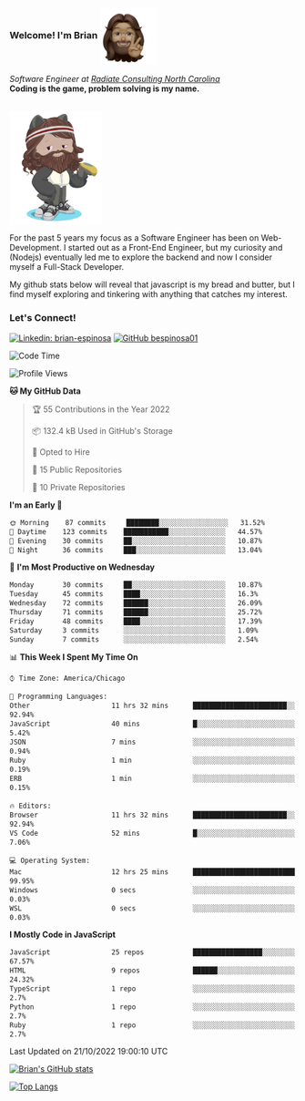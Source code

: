 ###  Welcome! I'm Brian <img align="center" src="https://github.com/bespinosa01/bespinosa01/blob/main/assets/peace-animoji.png" height="100" /></h2>
<p><em>Software Engineer at <a href="https://www.radiateconsulting.coop/north-carolina-tech-coop">Radiate Consulting North Carolina</a>
 <br/>
<!-- </br>Developer Consultant at <a href="https://codethedream.org/">Code The Dream</a> -->
</em> <b>Coding is the game, problem solving is my name.</b></p>

<br/>


 <img align="center" src="https://github.com/bespinosa01/bespinosa01/blob/main/assets/octo-me.png" height="200" /> 
 <p>
 For the past 5 years my focus as a Software Engineer has been on Web-Development. I started out as a Front-End Engineer, but my curiosity and (Nodejs) eventually led me to explore the backend and now I consider myself a Full-Stack Developer.
</p>
<p>
 My github stats below will reveal that javascript is my bread and butter, but I find myself exploring and tinkering with anything that catches my interest. 
 </p>
 
 
### Let's Connect!

[![Linkedin: brian-espinosa](https://img.shields.io/badge/-brian--espinosa-blue?style=flat-square&logo=Linkedin&logoColor=white&link=https://www.linkedin.com/in/brian-espinosa/)](https://www.linkedin.com/in/brian-espinosa/)
[![GitHub bespinosa01](https://img.shields.io/github/followers/bespinosa01?label=follow&style=social)](https://github.com/bespinosa01)



<!--START_SECTION:waka-->
![Code Time](http://img.shields.io/badge/Code%20Time-906%20hrs%2039%20mins-blue)

![Profile Views](http://img.shields.io/badge/Profile%20Views-0-blue)

**🐱 My GitHub Data** 

> 🏆 55 Contributions in the Year 2022
 > 
> 📦 132.4 kB Used in GitHub's Storage 
 > 
> 💼 Opted to Hire
 > 
> 📜 15 Public Repositories 
 > 
> 🔑 10 Private Repositories  
 > 
**I'm an Early 🐤** 

```text
🌞 Morning    87 commits     ████████░░░░░░░░░░░░░░░░░   31.52% 
🌆 Daytime    123 commits    ███████████░░░░░░░░░░░░░░   44.57% 
🌃 Evening    30 commits     ██░░░░░░░░░░░░░░░░░░░░░░░   10.87% 
🌙 Night      36 commits     ███░░░░░░░░░░░░░░░░░░░░░░   13.04%

```
📅 **I'm Most Productive on Wednesday** 

```text
Monday       30 commits     ██░░░░░░░░░░░░░░░░░░░░░░░   10.87% 
Tuesday      45 commits     ████░░░░░░░░░░░░░░░░░░░░░   16.3% 
Wednesday    72 commits     ██████░░░░░░░░░░░░░░░░░░░   26.09% 
Thursday     71 commits     ██████░░░░░░░░░░░░░░░░░░░   25.72% 
Friday       48 commits     ████░░░░░░░░░░░░░░░░░░░░░   17.39% 
Saturday     3 commits      ░░░░░░░░░░░░░░░░░░░░░░░░░   1.09% 
Sunday       7 commits      ░░░░░░░░░░░░░░░░░░░░░░░░░   2.54%

```


📊 **This Week I Spent My Time On** 

```text
⌚︎ Time Zone: America/Chicago

💬 Programming Languages: 
Other                    11 hrs 32 mins      ███████████████████████░░   92.94% 
JavaScript               40 mins             █░░░░░░░░░░░░░░░░░░░░░░░░   5.42% 
JSON                     7 mins              ░░░░░░░░░░░░░░░░░░░░░░░░░   0.94% 
Ruby                     1 min               ░░░░░░░░░░░░░░░░░░░░░░░░░   0.19% 
ERB                      1 min               ░░░░░░░░░░░░░░░░░░░░░░░░░   0.15%

🔥 Editors: 
Browser                  11 hrs 32 mins      ███████████████████████░░   92.94% 
VS Code                  52 mins             █░░░░░░░░░░░░░░░░░░░░░░░░   7.06%

💻 Operating System: 
Mac                      12 hrs 25 mins      █████████████████████████   99.95% 
Windows                  0 secs              ░░░░░░░░░░░░░░░░░░░░░░░░░   0.03% 
WSL                      0 secs              ░░░░░░░░░░░░░░░░░░░░░░░░░   0.03%

```

**I Mostly Code in JavaScript** 

```text
JavaScript               25 repos            █████████████████░░░░░░░░   67.57% 
HTML                     9 repos             ██████░░░░░░░░░░░░░░░░░░░   24.32% 
TypeScript               1 repo              ░░░░░░░░░░░░░░░░░░░░░░░░░   2.7% 
Python                   1 repo              ░░░░░░░░░░░░░░░░░░░░░░░░░   2.7% 
Ruby                     1 repo              ░░░░░░░░░░░░░░░░░░░░░░░░░   2.7%

```



 Last Updated on 21/10/2022 19:00:10 UTC
<!--END_SECTION:waka-->


<!--  Github STATS -->
[![Brian's GitHub stats](https://github-readme-stats.vercel.app/api?username=bespinosa01&hide=stars,contribs&count_private=true&show_icons=true)](https://github.com/anuraghazra/github-readme-stats)

[![Top Langs](https://github-readme-stats.vercel.app/api/top-langs/?username=bespinosa01&layout=compact)](https://github.com/anuraghazra/github-readme-stats)



<!--
**bespinosa01/bespinosa01** is a ✨ _special_ ✨ repository because its `README.md` (this file) appears on your GitHub profile.

Here are some ideas to get you started:

- 🔭 I’m currently working on ...
- 🌱 I’m currently learning ...
- 👯 I’m looking to collaborate on ...
- 🤔 I’m looking for help with ...
- 💬 Ask me about ...
- 📫 How to reach me: ...
- 😄 Pronouns: ...
- ⚡ Fun fact: ...
-->
